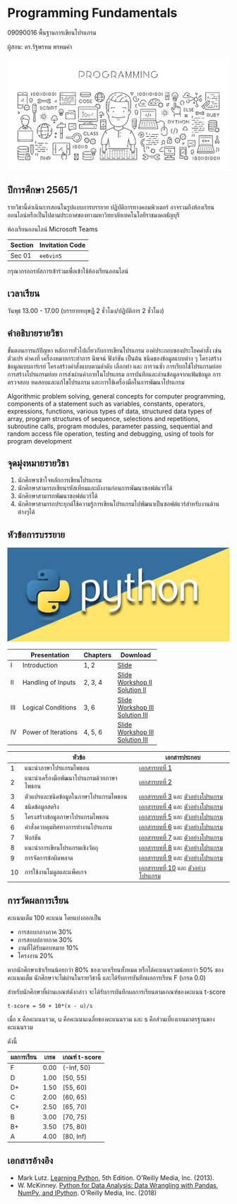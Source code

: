 # Programming Fundamentals 
09090016 พื้นฐานการเขียนโปรแกรม

ผู้สอน: ดร.รัฐพรหม พรหมคำ

![banner](./images/banner2.jpg)

## ปีการศึกษา 2565/1
รายวิชานี้ดำเนินการสอนในรูปแบบการบรรยาย ปฏิบัติการทางคอมพิวเตอร์ 
อาจรวมถึงห้องเรียนออนไลน์หรือเป็นไปตามประกาศของทางมหาวิทยาลัยเทคโนโลยีราชมงคลธัญบุรี 

ห้องเรียนออนไลน์ Microsoft Teams

| Section | Invitation Code | 
|---------|-----------------|
| Sec 01  |  `ee6vin5`      | 

กรุณากรอกรหัสการเข้าร่วมเพื่อเข้าใช้ห้องเรียนออนไลน์

## เวลาเรียน
วันพุธ 13.00 - 17.00 (บรรยายทฤษฎี 2 ชั่วโมง/ปฏิบัติการ 2 ชั่วโมง)

## คำอธิบายรายวิชา
ขั้นตอนการแก้ปัญหา หลักการทั่วไปเกี่ยวกับการเขียนโปรแกรม องค์ประกอบของประโยคคำสั่ง เช่น ตัวแปร ค่าคงที่ เครื่องหมายกระทำการ นิพจน์ ฟังก์ชัน เป็นต้น ชนิดของข้อมูลแบบต่าง ๆ โครงสร้างข้อมูลแบบอาร์เรย์ โครงสร้างคำสั่งแบบตามลำดับ เลือกทำ และ การวนซ้ำ การเรียกใช้โปรแกรมย่อย การสร้างโปรแกรมย่อย การส่งผ่านค่าภายในโปรแกรม การบันทึกและอ่านข้อมูลจากแฟ้มข้อมูล การตรวจสอบ ทดสอบและแก้ไขโปรแกรม และการใช้เครื่องมือในการพัฒนาโปรแกรม

Algorithmic problem solving, general concepts for computer programming, components of a statement such as variables, constants, operators, expressions, functions, various types of data, structured data types of array, program structures of sequence, selections and repetitions, subroutine calls, program modules, parameter passing, sequential and random access file operation, testing and debugging, using of tools for program development


## จุดมุ่งหมายรายวิชา
1. นักศึกษาเข้าใจหลักการเขียนโปรแกรม
2. นักศึกษาสามารถเขียนรหัสเทียมและผังงานก่อนการพัฒนาซอฟต์แวร์ได้
3. นักศึกษาสามารถพัฒนาซอฟต์แวร์ได้
4. นักศึกษาสามารถประยุกต์ใช้ความรู้การเขียนโปรแกรมไปพัฒนาเป็นซอฟต์แวร์สำหรับงานด้านต่างๆได้

## หัวข้อการบรรยาย

![python](./images/banner.jpg)

|    | Presentation  | Chapters       |  Download |
|----|---------------|----------------|-----------|
| I  | Introduction  |         1, 2   | [Slide](./materials/slides/lesson_01_introduction.pdf) |
| II | Handling of Inputs  | 2, 3, 4  | [Slide](./materials/slides/lesson_02.pdf) <br> [Workshop II](./workshops/workshop_ii.zip) <br> [Solution II](./solutions/solution_01.zip) |
| III | Logical Conditions  | 3, 6  | [Slide](./materials/slides/lesson_03.pdf) <br> [Workshop III](./workshops/workshop_iii.zip) <br> [Solution III](./solutions/solution_iii.zip) |
| IV | Power of Iterations  | 4, 5, 6  | [Slide](./materials/slides/lesson_04.pdf) <br> [Workshop III](./workshops/workshop_iv.zip) <br> [Solution III](./solutions/solution_iv.zip) |



|    | หัวข้อ | เอกสารประกอบ |
|----| -----|------------|
| 1  | แนะนําภาษาโปรแกรมไพธอน | [เอกสารบทที่ 1](./materials/ch_01/texts.pdf) |
| 2  | แนะนําเครื่องมือพัฒนาโปรแกรมด้วยภาษาไพธอน  | [เอกสารบทที่ 2](./materials/ch_02/texts.pdf)  |
| 3  | ตัวแปรและชนิดข้อมูลในภาษาโปรแกรมไพธอน | [เอกสารบทที่ 3](./materials/ch_03/texts.pdf) และ [ตัวอย่างโปรแกรม](https://github.com/epsilonxe/RMUTT_09090016/tree/master/materials/ch_03) |
| 4  | ชนิดข้อมูลสตริง | [เอกสารบทที่ 4](./materials/ch_04/texts.pdf) และ [ตัวอย่างโปรแกรม](https://github.com/epsilonxe/RMUTT_09090016/tree/master/materials/ch_04) |
| 5  | โครงสร้างข้อมูลภาษาโปรแกรมไพธอน | [เอกสารบทที่ 5](./materials/ch_05/texts.pdf) และ [ตัวอย่างโปรแกรม](https://github.com/epsilonxe/RMUTT_09090016/tree/master/materials/ch_05) |
| 6  | คําสั่งควบคุมทิศทางการทํางานโปรแกรม | [เอกสารบทที่ 6](./materials/ch_06/texts.pdf) และ [ตัวอย่างโปรแกรม](https://github.com/epsilonxe/RMUTT_09090016/tree/master/materials/ch_06) |
| 7  | ฟังก์ชัน | [เอกสารบทที่ 7](./materials/ch_07/texts.pdf) และ [ตัวอย่างโปรแกรม](https://github.com/epsilonxe/RMUTT_09090016/tree/master/materials/ch_07) |
| 8  | แนะนําการเขียนโปรแกรมเชิงวัตถุ | [เอกสารบทที่ 8](./materials/ch_08/texts.pdf) และ [ตัวอย่างโปรแกรม](https://github.com/epsilonxe/RMUTT_09090016/tree/master/materials/ch_08) |
| 9  | การจัดการข้อผิดพลาด | [เอกสารบทที่ 9](./materials/ch_09/texts.pdf) และ [ตัวอย่างโปรแกรม](https://github.com/epsilonxe/RMUTT_09090016/tree/master/materials/ch_09) |
| 10 | การใช้งานโมดูลและแพ็คเกจ | [เอกสารบทที่ 10](./materials/ch_10/texts.pdf) และ [ตัวอย่างโปรแกรม](https://github.com/epsilonxe/RMUTT_09090016/tree/master/materials/ch_10) |


## การวัดผลการเรียน
คะแนนเต็ม 100 คะแนน โดยแบ่งออกเป็น
- การสอบกลางภาค 30%
- การสอบปลายภาค 30%
- งานที่ได้รับมอบหมาย 10%
- โครงงาน 20%

หากนักศึกษาเข้าเรียนน้อยกว่า 80% ของเวลาเรียนทั้งหมด
หรือได้คะแนนรวมน้อยกว่า 50% ของคะแนนเต็ม นักศึกษาจะไม่ผ่านในรายวิชานี้ และได้รับการบันทึกผลการเรียน F (เกรด 0.0) 

สำหรับนักศึกษาที่ผ่านเกณฑ์ดังกล่าว จะได้รับการบันทึกผลการเรียนตามเกณฑ์ของคะแนน t-score 

```
t-score = 50 + 10*(x - u)/s
```
เมื่อ x คือคะแนนรวม, u คือคะแนนเฉลี่ยของคะแนนรวม และ s คือส่วนเบี่ยงเบนมาตรฐานของคะแนนรวม

ดังนี้

| ผลการเรียน | เกรด | เกณฑ์ t-score |
|---------|------|--------------|
| F | 0.00 | (-Inf, 50) | 
| D | 1.00 | [50, 55) | 
| D+ | 1.50 | [55, 60) | 
| C | 2.00 | [60, 65) |
| C+ | 2.50 | [65, 70) |
| B | 3.00 | [70, 75) |
| B+ | 3.50 | [75, 80) |
| A | 4.00 | [80, Inf) |




## เอกสารอ้างอิง
- Mark Lutz. [Learning Python](https://www.amazon.com/Learning-Python-5th-Mark-Lutz/dp/1449355730), 5th Edition. O'Reilly Media, Inc. (2013).
- W. McKinney. [Python for Data Analysis: Data Wrangling with Pandas, NumPy, and IPython](https://www.amazon.com/Python-Data-Analysis-Wrangling-IPython/dp/1491957662
). O'Reilly Media, Inc. (2018)
